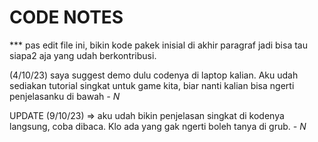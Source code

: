 # CODE NOTES

*** pas edit file ini, bikin kode pakek inisial di akhir paragraf jadi bisa tau siapa2 aja yang udah berkontribusi.

(4/10/23) saya suggest demo dulu codenya di laptop kalian. Aku udah sediakan tutorial singkat untuk game kita, biar nanti kalian bisa ngerti penjelasanku di bawah _- N_

UPDATE (9/10/23) => aku udah bikin penjelasan singkat di kodenya langsung, coba dibaca. Klo ada yang gak ngerti boleh tanya di grub. _- N_
